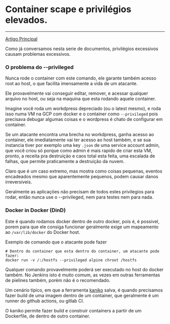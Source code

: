 # Container scape e privilégios elevados. 
---


[Artigo Principal](../index.html/#9-container-escape)


Como já conversamos nesta serie de documentos, privilégios excessivos causam problemas excessivos. 

### O problema do --privileged

Nunca rode o container com este comando, ele garante também acesso root ao host, o que facilita imensamente a vida de um atacante. 

Ele provavelmente vai conseguir editar, remover, e acessar qualquer arquivo no host, ou seja na maquina que esta rodando aquele container. 

Imagine você roda um workdpress depreciado (ou o latest mesmo), e roda isso numa VM na GCP com docker e o container como `--privileged` pois precisava debugar algumas coisas e o wordpress é chato de configurar em container. 

Se um atacante encontra uma brecha no workdpress, ganha acesso ao container, ele imediatamente vai ter acesso ao host também, e se sua instancia tiver por exemplo uma key `.json` de uma service account admin, que você criou só porque como admin é mais rapido de criar esta VM, pronto, a receita pra destruição e caos total esta feita, uma escalada de falhas, que permite praticamente a destruição da nuvem. 

Claro que é um caso extremo, mas mostra como coisas pequenas, eventos encadeados mesmo que aparentemente pequenos, podem causar danos irreversiveis. 

Geralmente as aplicações não precisam de todos estes privilegios para rodar, então nunca use o --privileged, nem para testes nem para nada. 

### Docker in Docker (DinD)

Este é quando rodamos docker dentro de outro docker, pois é, é possivel, porem para que ele consiga funcionar geralmente exige um mapeamento ao `/var/lib/docker` do Docker host. 

Exemplo de comando que o atacante pode fazer 

```
# Dentro do container que esta dentro do container, um atacante pode fazer:
docker run -v /:/hostfs --privileged alpine chroot /hostfs
```

Qualquer comando provavelmente poderá ser executado no host do docker também. No Jenkins isto é muito comum, as vezes em outras ferramentas de pielines também, porém não é o recomendado. 

Um cenário tipico, em que a ferramenta [kaniko](https://github.com/GoogleContainerTools/kaniko) salva, é quando precisamos fazer build de uma imagem dentro de um container, que geralmente é um runner do github actions, ou gitlab CI.

O kaniko permite fazer build e construir containers a partir de um Dockerfile, de dentro de outro container. 


